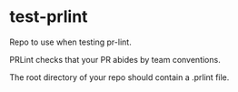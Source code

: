 # test-prlint

Repo to use when testing pr-lint.

PRLint checks that your PR abides by team conventions.

The root directory of your repo should contain a .prlint file.
